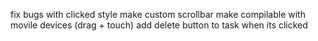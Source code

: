 fix bugs with clicked style
make custom scrollbar
make compilable with movile devices (drag + touch)
add delete button to task when its clicked